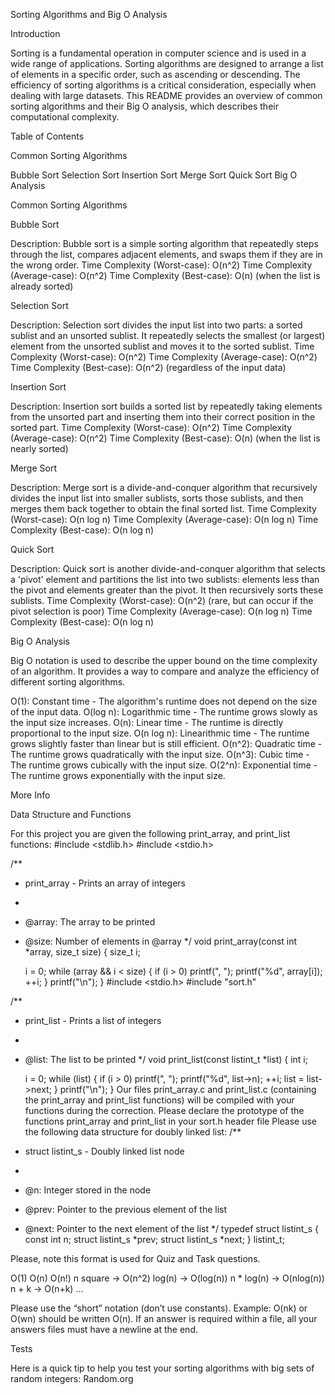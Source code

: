 Sorting Algorithms and Big O Analysis

Introduction

Sorting is a fundamental operation in computer science and is used in a wide range of applications. Sorting algorithms are designed to arrange a list of elements in a specific order, such as ascending or descending. The efficiency of sorting algorithms is a critical consideration, especially when dealing with large datasets. This README provides an overview of common sorting algorithms and their Big O analysis, which describes their computational complexity.

Table of Contents

Common Sorting Algorithms

Bubble Sort
Selection Sort
Insertion Sort
Merge Sort
Quick Sort
Big O Analysis

Common Sorting Algorithms

Bubble Sort

Description: Bubble sort is a simple sorting algorithm that repeatedly steps through the list, compares adjacent elements, and swaps them if they are in the wrong order.
Time Complexity (Worst-case): O(n^2)
Time Complexity (Average-case): O(n^2)
Time Complexity (Best-case): O(n) (when the list is already sorted)

Selection Sort

Description: Selection sort divides the input list into two parts: a sorted sublist and an unsorted sublist. It repeatedly selects the smallest (or largest) element from the unsorted sublist and moves it to the sorted sublist.
Time Complexity (Worst-case): O(n^2)
Time Complexity (Average-case): O(n^2)
Time Complexity (Best-case): O(n^2) (regardless of the input data)

Insertion Sort

Description: Insertion sort builds a sorted list by repeatedly taking elements from the unsorted part and inserting them into their correct position in the sorted part.
Time Complexity (Worst-case): O(n^2)
Time Complexity (Average-case): O(n^2)
Time Complexity (Best-case): O(n) (when the list is nearly sorted)

Merge Sort

Description: Merge sort is a divide-and-conquer algorithm that recursively divides the input list into smaller sublists, sorts those sublists, and then merges them back together to obtain the final sorted list.
Time Complexity (Worst-case): O(n log n)
Time Complexity (Average-case): O(n log n)
Time Complexity (Best-case): O(n log n)

Quick Sort

Description: Quick sort is another divide-and-conquer algorithm that selects a 'pivot' element and partitions the list into two sublists: elements less than the pivot and elements greater than the pivot. It then recursively sorts these sublists.
Time Complexity (Worst-case): O(n^2) (rare, but can occur if the pivot selection is poor)
Time Complexity (Average-case): O(n log n)
Time Complexity (Best-case): O(n log n)

Big O Analysis

Big O notation is used to describe the upper bound on the time complexity of an algorithm. It provides a way to compare and analyze the efficiency of different sorting algorithms.

O(1): Constant time - The algorithm's runtime does not depend on the size of the input data.
O(log n): Logarithmic time - The runtime grows slowly as the input size increases.
O(n): Linear time - The runtime is directly proportional to the input size.
O(n log n): Linearithmic time - The runtime grows slightly faster than linear but is still efficient.
O(n^2): Quadratic time - The runtime grows quadratically with the input size.
O(n^3): Cubic time - The runtime grows cubically with the input size.
O(2^n): Exponential time - The runtime grows exponentially with the input size.

More Info

Data Structure and Functions

For this project you are given the following print_array, and print_list functions:
#include <stdlib.h>
#include <stdio.h>

/**
 * print_array - Prints an array of integers
 *
 * @array: The array to be printed
 * @size: Number of elements in @array
 */
void print_array(const int *array, size_t size)
{
    size_t i;

    i = 0;
    while (array && i < size)
    {
        if (i > 0)
            printf(", ");
        printf("%d", array[i]);
        ++i;
    }
    printf("\n");
}
#include <stdio.h>
#include "sort.h"

/**
 * print_list - Prints a list of integers
 *
 * @list: The list to be printed
 */
void print_list(const listint_t *list)
{
    int i;

    i = 0;
    while (list)
    {
        if (i > 0)
            printf(", ");
        printf("%d", list->n);
        ++i;
        list = list->next;
    }
    printf("\n");
}
Our files print_array.c and print_list.c (containing the print_array and print_list functions) will be compiled with your functions during the correction.
Please declare the prototype of the functions print_array and print_list in your sort.h header file
Please use the following data structure for doubly linked list:
/**
 * struct listint_s - Doubly linked list node
 *
 * @n: Integer stored in the node
 * @prev: Pointer to the previous element of the list
 * @next: Pointer to the next element of the list
 */
typedef struct listint_s
{
    const int n;
    struct listint_s *prev;
    struct listint_s *next;
} listint_t;

Please, note this format is used for Quiz and Task questions.

O(1)
O(n)
O(n!)
n square -> O(n^2)
log(n) -> O(log(n))
n * log(n) -> O(nlog(n))
n + k -> O(n+k)
…

Please use the “short” notation (don’t use constants). Example: O(nk) or O(wn) should be written O(n). If an answer is required within a file, all your answers files must have a newline at the end.

Tests

Here is a quick tip to help you test your sorting algorithms with big sets of random integers: Random.org
